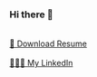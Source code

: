 ### Hi there 👋
<br/>
<a href="https://github.com/fatemehmarzoughi/fatemehmarzoughi/raw/main/CV.pdf">
 📄 Download Resume
</a>
<br/><br/>
<a href="https://ir.linkedin.com/in/fatemeh-marzoughi-ab1031186"> 
👩🏼‍💻 My LinkedIn
</a>



<!--
**fatemehmarzoughi/fatemehmarzoughi** is a ✨ _special_ ✨ repository because its `README.md` (this file) appears on your GitHub profile.

Here are some ideas to get you started:

- 🔭 I’m currently working on ...
- 🌱 I’m currently learning ...
- 👯 I’m looking to collaborate on ...
- 🤔 I’m looking for help with ...
- 💬 Ask me about ...
- 📫 How to reach me: ...
- 😄 Pronouns: ...
- ⚡ Fun fact: ...
-->
